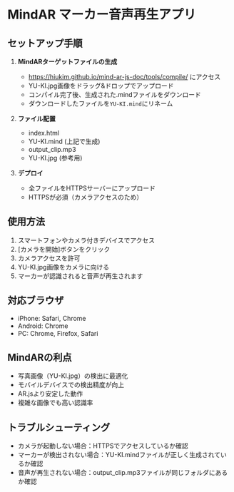 # MindAR マーカー音声再生アプリ

## セットアップ手順

1. **MindARターゲットファイルの生成**
   - https://hiukim.github.io/mind-ar-js-doc/tools/compile/ にアクセス
   - YU-KI.jpg画像をドラッグ&ドロップでアップロード
   - コンパイル完了後、生成された.mindファイルをダウンロード
   - ダウンロードしたファイルを`YU-KI.mind`にリネーム

2. **ファイル配置**
   - index.html
   - YU-KI.mind (上記で生成)
   - output_clip.mp3
   - YU-KI.jpg (参考用)

3. **デプロイ**
   - 全ファイルをHTTPSサーバーにアップロード
   - HTTPSが必須（カメラアクセスのため）

## 使用方法

1. スマートフォンやカメラ付きデバイスでアクセス
2. [カメラを開始]ボタンをクリック
3. カメラアクセスを許可
4. YU-KI.jpg画像をカメラに向ける
5. マーカーが認識されると音声が再生されます

## 対応ブラウザ

- iPhone: Safari, Chrome
- Android: Chrome
- PC: Chrome, Firefox, Safari

## MindARの利点

- 写真画像（YU-KI.jpg）の検出に最適化
- モバイルデバイスでの検出精度が向上
- AR.jsより安定した動作
- 複雑な画像でも高い認識率

## トラブルシューティング

- カメラが起動しない場合：HTTPSでアクセスしているか確認
- マーカーが検出されない場合：YU-KI.mindファイルが正しく生成されているか確認
- 音声が再生されない場合：output_clip.mp3ファイルが同じフォルダにあるか確認
